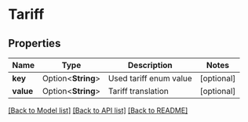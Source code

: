 # Tariff

## Properties

Name | Type | Description | Notes
------------ | ------------- | ------------- | -------------
**key** | Option<**String**> | Used tariff enum value | [optional]
**value** | Option<**String**> | Tariff translation | [optional]

[[Back to Model list]](../README.md#documentation-for-models) [[Back to API list]](../README.md#documentation-for-api-endpoints) [[Back to README]](../README.md)


